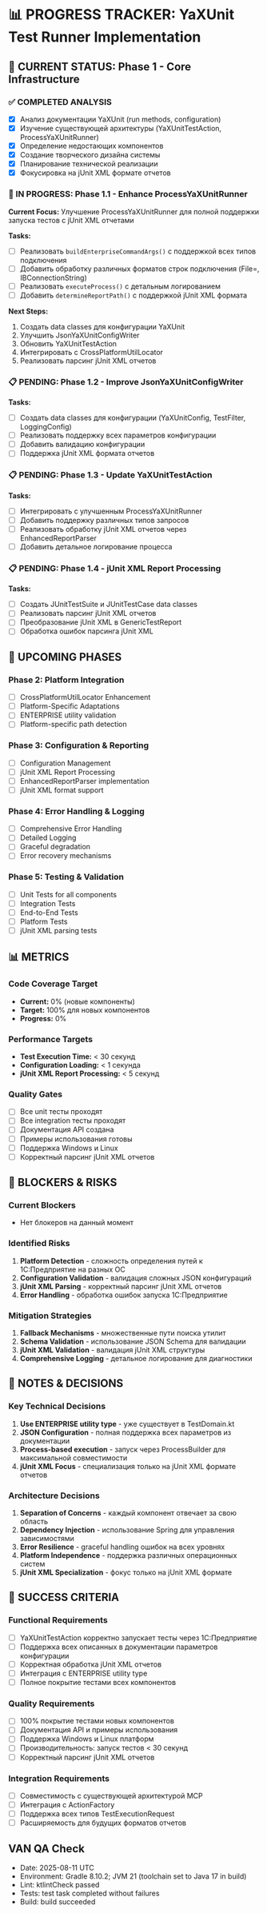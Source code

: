 # 📊 PROGRESS TRACKER: YaXUnit Test Runner Implementation

## 🎯 CURRENT STATUS: Phase 1 - Core Infrastructure

### ✅ COMPLETED ANALYSIS
- [x] Анализ документации YaXUnit (run methods, configuration)
- [x] Изучение существующей архитектуры (YaXUnitTestAction, ProcessYaXUnitRunner)
- [x] Определение недостающих компонентов
- [x] Создание творческого дизайна системы
- [x] Планирование технической реализации
- [x] Фокусировка на jUnit XML формате отчетов

### 🔄 IN PROGRESS: Phase 1.1 - Enhance ProcessYaXUnitRunner
**Current Focus:** Улучшение ProcessYaXUnitRunner для полной поддержки запуска тестов с jUnit XML отчетами

**Tasks:**
- [ ] Реализовать `buildEnterpriseCommandArgs()` с поддержкой всех типов подключения
- [ ] Добавить обработку различных форматов строк подключения (File=, IBConnectionString)
- [ ] Реализовать `executeProcess()` с детальным логированием
- [ ] Добавить `determineReportPath()` с поддержкой jUnit XML формата

**Next Steps:**
1. Создать data classes для конфигурации YaXUnit
2. Улучшить JsonYaXUnitConfigWriter
3. Обновить YaXUnitTestAction
4. Интегрировать с CrossPlatformUtilLocator
5. Реализовать парсинг jUnit XML отчетов

### 📋 PENDING: Phase 1.2 - Improve JsonYaXUnitConfigWriter
**Tasks:**
- [ ] Создать data classes для конфигурации (YaXUnitConfig, TestFilter, LoggingConfig)
- [ ] Реализовать поддержку всех параметров конфигурации
- [ ] Добавить валидацию конфигурации
- [ ] Поддержка jUnit XML формата отчетов

### 📋 PENDING: Phase 1.3 - Update YaXUnitTestAction
**Tasks:**
- [ ] Интегрировать с улучшенным ProcessYaXUnitRunner
- [ ] Добавить поддержку различных типов запросов
- [ ] Реализовать обработку jUnit XML отчетов через EnhancedReportParser
- [ ] Добавить детальное логирование процесса

### 📋 PENDING: Phase 1.4 - jUnit XML Report Processing
**Tasks:**
- [ ] Создать JUnitTestSuite и JUnitTestCase data classes
- [ ] Реализовать парсинг jUnit XML отчетов
- [ ] Преобразование jUnit XML в GenericTestReport
- [ ] Обработка ошибок парсинга jUnit XML

## 🎯 UPCOMING PHASES

### Phase 2: Platform Integration
- [ ] CrossPlatformUtilLocator Enhancement
- [ ] Platform-Specific Adaptations
- [ ] ENTERPRISE utility validation
- [ ] Platform-specific path detection

### Phase 3: Configuration & Reporting
- [ ] Configuration Management
- [ ] jUnit XML Report Processing
- [ ] EnhancedReportParser implementation
- [ ] jUnit XML format support

### Phase 4: Error Handling & Logging
- [ ] Comprehensive Error Handling
- [ ] Detailed Logging
- [ ] Graceful degradation
- [ ] Error recovery mechanisms

### Phase 5: Testing & Validation
- [ ] Unit Tests for all components
- [ ] Integration Tests
- [ ] End-to-End Tests
- [ ] Platform Tests
- [ ] jUnit XML parsing tests

## 📊 METRICS

### Code Coverage Target
- **Current:** 0% (новые компоненты)
- **Target:** 100% для новых компонентов
- **Progress:** 0%

### Performance Targets
- **Test Execution Time:** < 30 секунд
- **Configuration Loading:** < 1 секунда
- **jUnit XML Report Processing:** < 5 секунд

### Quality Gates
- [ ] Все unit тесты проходят
- [ ] Все integration тесты проходят
- [ ] Документация API создана
- [ ] Примеры использования готовы
- [ ] Поддержка Windows и Linux
- [ ] Корректный парсинг jUnit XML отчетов

## 🚨 BLOCKERS & RISKS

### Current Blockers
- Нет блокеров на данный момент

### Identified Risks
1. **Platform Detection** - сложность определения путей к 1С:Предприятие на разных ОС
2. **Configuration Validation** - валидация сложных JSON конфигураций
3. **jUnit XML Parsing** - корректный парсинг jUnit XML отчетов
4. **Error Handling** - обработка ошибок запуска 1С:Предприятие

### Mitigation Strategies
1. **Fallback Mechanisms** - множественные пути поиска утилит
2. **Schema Validation** - использование JSON Schema для валидации
3. **jUnit XML Validation** - валидация jUnit XML структуры
4. **Comprehensive Logging** - детальное логирование для диагностики

## 📝 NOTES & DECISIONS

### Key Technical Decisions
1. **Use ENTERPRISE utility type** - уже существует в TestDomain.kt
2. **JSON Configuration** - полная поддержка всех параметров из документации
3. **Process-based execution** - запуск через ProcessBuilder для максимальной совместимости
4. **jUnit XML Focus** - специализация только на jUnit XML формате отчетов

### Architecture Decisions
1. **Separation of Concerns** - каждый компонент отвечает за свою область
2. **Dependency Injection** - использование Spring для управления зависимостями
3. **Error Resilience** - graceful handling ошибок на всех уровнях
4. **Platform Independence** - поддержка различных операционных систем
5. **jUnit XML Specialization** - фокус только на jUnit XML формате

## 🎯 SUCCESS CRITERIA

### Functional Requirements
- [ ] YaXUnitTestAction корректно запускает тесты через 1С:Предприятие
- [ ] Поддержка всех описанных в документации параметров конфигурации
- [ ] Корректная обработка jUnit XML отчетов
- [ ] Интеграция с ENTERPRISE utility type
- [ ] Полное покрытие тестами всех компонентов

### Quality Requirements
- [ ] 100% покрытие тестами новых компонентов
- [ ] Документация API и примеры использования
- [ ] Поддержка Windows и Linux платформ
- [ ] Производительность: запуск тестов < 30 секунд
- [ ] Корректный парсинг jUnit XML отчетов

### Integration Requirements
- [ ] Совместимость с существующей архитектурой MCP
- [ ] Интеграция с ActionFactory
- [ ] Поддержка всех типов TestExecutionRequest
- [ ] Расширяемость для будущих форматов отчетов

## VAN QA Check
- Date: 2025-08-11 UTC
- Environment: Gradle 8.10.2; JVM 21 (toolchain set to Java 17 in build)
- Lint: ktlintCheck passed
- Tests: test task completed without failures
- Build: build succeeded 